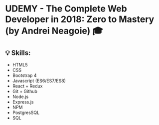 # UDEMY - The Complete Web Developer in 2018: Zero to Mastery (by Andrei Neagoie) :mortar_board:


## :bulb: Skills:
* HTML5
* CSS
* Bootstrap 4
* Javascript (ES6/ES7/ES8)
* React + Redux
* Git + Github
* Node.js
* Express.js
* NPM
* PostgresSQL
* SQL
